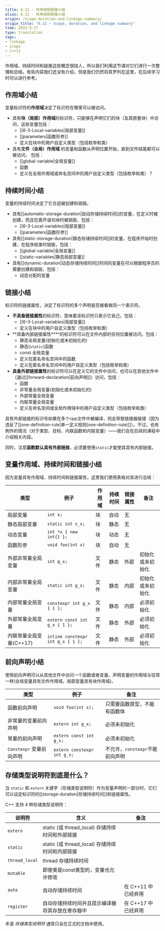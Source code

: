 ```yaml
---
title: 6.11 - 作用域和链接小结
alias: 6.11 - 作用域和链接小结
origin: /scope-duration-and-linkage-summary/
origin_title: "6.11 — Scope, duration, and linkage summary"
time: 2022-5-27
type: translation
tags:
- linkage
- scope
- C++11
---
```


作用域、持续时间和链接这些概念很绕人，所以我们利用这节课对它们进行一次整理和总结。有些内容我们还没有介绍，但是我们仍然将其罗列在这里，在后续学习时可以进行参考。

## 作用域小结

变量标识符的**作用域**决定了标识符在哪里可以被访问。

-   具有**块（局部）作用域**的标识符，只能够在声明它们的块（及其嵌套块）中访问，这些变量包括：
    -   [[6-3-Local-variables|局部变量]]
    -   [[parameters|函数形参]]
    -   定义在块中的用户自定义类型（包括枚举和类）
-   具有**文件（全局）作用域** 的变量和函数从声明位置开始，直到文件结尾都可以被访问， 包括：
    -   [[global-variable|全局变量]]
    -   函数
    -   定义在全局作用域或命名空间中的用户自定义类型（包括枚举和类）？

## 持续时间小结

变量的持续时间决定了它合适被创建和销毁。

- 具有[[automatic-storage-duration|自动存储持续时间]]的变量，在定义时被创建，而且在离开语句块时被销毁，包括：
    - [[6-3-Local-variables|局部变量]]
    - [[parameters|函数形参]]
- 具有[[static-storage-duration|静态存储持续时间]]的变量，在程序开始时创建，在程序结束时销毁，包括：
    -  [[global-variable|全局变量]]
    -  [[static-variables|静态局部变量]]
- 具有[[dynamic-duration|动态存储持续时间]]时间的变量在可以根据程序员的需要创建和销毁，包括：
    -   动态分配的变量

## 链接小结

标识符的链接属性，决定了标识符的多个声明是否被看做同一个表示符。

-   **不具备链接属性**的标识符，意味着该标识符只表示它自己，包括：
    -   [[6-3-Local-variables|局部变量]]
    -   定义在块中的用户自定义类型（包括枚举和类）
-   **具备内部链接属性****的标识符可以在文件内部的任何位置被访问，包括：
    -   静态全局变量(初始化或未初始化的)
    -   静态(`static`)函数
    -   const 全局变量
    -   定义在匿名命名空间中的函数
    -   定义在匿名命名空间中的用户自定义类型（包括枚举和类）
-   **具备外部链接属性**的标识符可以在定义它的文件中访问，也可以在其他文件中（通过[[forward-declaration|前向声明]]）访问，包括：
    -   函数
    -   非常量全局变量(初始化或未初始化的)
    -   外部常量全局变量
    -   内联常量全局变量
    -   定义在命名空间或全局作用域中的用户自定义类型（包括枚举和类）
    
具有外部链接的标识号如果在多个cpp文件中被编译，则会导致链接器报错（因为违反了[[one-definition-rule|单一定义规则(one-definition-rule)]]）。不过，也有例外的情况（对于类型、目标、内联函数和内联变量）——我们会在后续的课程中介绍相关内容。

同时，注意**函数默认具有外部链接**，必须要使用`static`才能使其具有内部链接。


## 变量作用域、持续时间和链接小结

因为变量具有作用域、持续时间和链接属性，这里我们使用表格对其进行总结：

|类型	|例子	|作用域	|持续时间	|链接属性	|备注|
|---|---|---|---|---|---|
|局部变量	|`int x;`	      |块	|自动	|无	|     |
|静态局部变量	|`static int s_x;`	|块	|静态	|无	| 
|动态变量	|`int *x { new int{} };`	|块	|动态	|无	|
|函数形参	|`void foo(int x)`	|块	|自动	|无	|
|外部非常量全局变量 |`int g_x;`	|文件	|静态	|外部	|初始化或未初始化|
|内部非常量全局变量	|`static int g_x;`	|文件	|静态	|内部	|初始化或未初始化|
|内部常量全局变量	|`constexpr int g_x { 1 };`	|文件	|静态	|内部	|必须初始化|
|外部常量全局变量|`extern const int g_x { 1 };`	|文件	|静态	|外部	|必须初始化|
|内联常量全局变量(C++17)	|`inline constexpr int g_x { 1 };`	|文件	|静态	|外部	|必须初始化|

## 前向声明小结

使用前向声明可以从其他文件中访问一个函数或者变量。声明变量的作用域与往常一样(全局变量具有文件作用域，局部变量具有块作用域)。

|类型	|例子	|备注|
|---|---|---|
|函数前向声明	|`void foo(int x);`	|只需要函数原型，不能有函数体|
|非常量的变量前向声明|`extern int g_x;`	|必须未初始化|
|常量的前向声明|`extern const int g_x;`	|必须未初始化|
|`Constexpr` 变量前向声明|`extern constexpr int g_x;`|不允许，`constexpr`不能前向声明|


## 存储类型说明符到底是什么？

当 `static` 和 `extern` 关键字（存储类型说明符）作为变量声明的一部分时，它们可以设定标识符的[[storage-duration|存储持续时间]]和链接属性。


C++ 支持 4 种存储类型说明符：

|说明符	|含义	|备注|
|---|---|---|
|`extern`	|static (或 thread_local) 存储持续时间和外部链接||
|`static`	|static (或 thread_local) 存储持续时间和内部链接	||
|`thread_local`	|thread 存储持续时间	||
|`mutable`	|即使类是const类型的，变量也允许修改||
|`auto`	| 自动存储持续时间|在 C++11 中已经弃用|
|`register`	|自动存储持续时间并且提示编译器将其存放在寄存器中|在 C++17 中已经弃用|

术语 _存储类型说明符_ 通常只会在正式的文档中使用。

